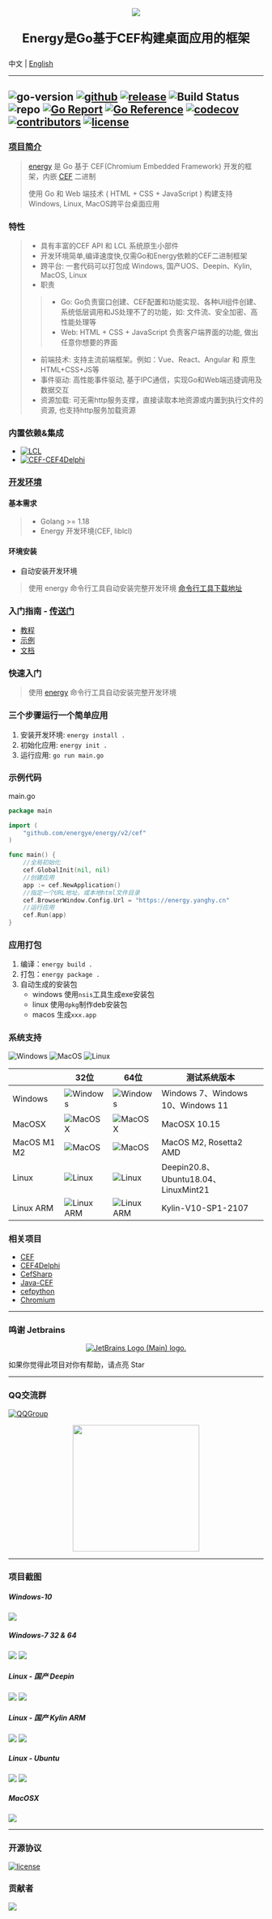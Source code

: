 <p align="center">
    <img src="https://assets.yanghy.cn/energy-icon.png">
</p>

<p align="center" style="font-size: 24px;">
    <strong>
        Energy是Go基于CEF构建桌面应用的框架
    </strong>
</p>

中文 |
[English](README.md)

---
![go-version](https://img.shields.io/github/go-mod/go-version/energye/energy?logo=git&logoColor=green)
[![github](https://img.shields.io/github/last-commit/energye/energy/main.svg?logo=github&logoColor=green&label=commit)](https://github.com/energye/energy)
[![release](https://img.shields.io/github/v/release/energye/energy?logo=git&logoColor=green)](https://github.com/energye/energy/releases)
![Build Status](https://github.com/energye/energy/actions/workflows/go.yml/badge.svg)
![repo](https://img.shields.io/github/repo-size/energye/energy.svg?logo=github&logoColor=green&label=repo-size)
[![Go Report](https://goreportcard.com/badge/github.com/energye/energy)](https://goreportcard.com/report/github.com/energye/energy/v2)
[![Go Reference](https://pkg.go.dev/badge/github.com/energye/energy)](https://pkg.go.dev/github.com/energye/energy/v2)
[![codecov](https://codecov.io/gh/energye/energy/graph/badge.svg?token=H370UFUF12)](https://codecov.io/gh/energye/energy)
[![contributors](https://img.shields.io/github/contributors/energye/energy)](https://github.com/energye/energy/graphs/contributors)
[![license](https://img.shields.io/github/license/energye/energy.svg?logo=git&logoColor=red)](http://www.apache.org/licenses/LICENSE-2.0)
---

### [项目简介](https://energy.yanghy.cn/course/100/6350f94ca749ba0318943f25)

> [energy](https://github.com/energye/energy) 是 Go 基于 CEF(Chromium Embedded Framework)
> 开发的框架，内嵌 [CEF](https://bitbucket.org/chromiumembedded/cef) 二进制
>
> 使用 Go 和 Web 端技术 ( HTML + CSS + JavaScript ) 构建支持Windows, Linux, MacOS跨平台桌面应用


### 特性

> - 具有丰富的CEF API 和 LCL 系统原生小部件
> - 开发环境简单,编译速度快,仅需Go和Energy依赖的CEF二进制框架
> - 跨平台: 一套代码可以打包成 Windows, 国产UOS、Deepin、Kylin, MacOS, Linux
> - 职责
>> - Go: Go负责窗口创建、CEF配置和功能实现、各种UI组件创建、系统低层调用和JS处理不了的功能，如: 文件流、安全加密、高性能处理等
>> - Web: HTML + CSS + JavaScript 负责客户端界面的功能, 做出任意你想要的界面
> - 前端技术: 支持主流前端框架。例如：Vue、React、Angular 和 原生HTML+CSS+JS等
> - 事件驱动: 高性能事件驱动, 基于IPC通信，实现Go和Web端迅捷调用及数据交互
> - 资源加载: 可无需http服务支撑，直接读取本地资源或内置到执行文件的资源, 也支持http服务加载资源

### 内置依赖&集成

- [![LCL](https://img.shields.io/badge/LCL-green)](https://github.com/energye/golcl)
- [![CEF-CEF4Delphi](https://img.shields.io/badge/CEF(Chromium%20Embedded%20Framework)%20CEF4Delphi-green)](https://github.com/salvadordf/CEF4Delphi)

### [开发环境](https://energy.yanghy.cn/course/100/63511b14a749ba0318943f3a)

#### 基本需求

> - Golang >= 1.18
> - Energy 开发环境(CEF, liblcl)

#### 环境安装

- 自动安装开发环境

> 使用 energy 命令行工具自动安装完整开发环境 [命令行工具下载地址](https://energy.yanghy.cn/course/100/1694511322285207)

### 入门指南 - [传送门](https://energy.yanghy.cn)

* [教程](https://energy.yanghy.cn/course/100/0)
* [示例](https://energy.yanghy.cn/example/200/0)
* [文档](https://energy.yanghy.cn/document/300/0)

### 快速入门

> 使用 [energy](https://energy.yanghy.cn/course/100/1694511322285207) 命令行工具自动安装完整开发环境

### 三个步骤运行一个简单应用

1. 安装开发环境: `energy install .`
2. 初始化应用: `energy init .`
3. 运行应用: `go run main.go`

### 示例代码

main.go

```go
package main

import (
	"github.com/energye/energy/v2/cef"
)

func main() {
	//全局初始化
	cef.GlobalInit(nil, nil)
	//创建应用
	app := cef.NewApplication()
	//指定一个URL地址，或本地html文件目录
	cef.BrowserWindow.Config.Url = "https://energy.yanghy.cn"
	//运行应用
	cef.Run(app)
}
```

### 应用打包
1. 编译：`energy build .`
2. 打包：`energy package .`
3. 自动生成的安装包
   - windows  使用`nsis`工具生成exe安装包
   - linux    使用`dpkg`制作deb安装包
   - macos    生成`xxx.app`

### 系统支持

![Windows](https://img.shields.io/badge/windows-supported-success.svg?logo=Windows&logoColor=blue)
![MacOS](https://img.shields.io/badge/MacOS-supported-success.svg?logo=MacOS)
![Linux](https://img.shields.io/badge/Linux-supported-success.svg?logo=Linux&logoColor=red)


|             | 32位                                                                                        | 64位                                                                                        | 测试系统版本                             |
|-------------|--------------------------------------------------------------------------------------------|--------------------------------------------------------------------------------------------|------------------------------------|
| Windows     | ![Windows](https://img.shields.io/badge/supported-success.svg?logo=Windows&logoColor=blue) | ![Windows](https://img.shields.io/badge/supported-success.svg?logo=Windows&logoColor=blue) | Windows 7、Windows 10、Windows 11    |
| MacOSX      | ![MacOSX](https://img.shields.io/badge/N/A-inactive.svg?logo=MacOS)                        | ![MacOSX](https://img.shields.io/badge/supported-success.svg?logo=MacOS)                   | MacOSX 10.15                       |
| MacOS M1 M2 | ![MacOS](https://img.shields.io/badge/N/A-inactive.svg?logo=MacOS)                         | ![MacOS](https://img.shields.io/badge/supported-success.svg?logo=MacOS)                    | MacOS M2, Rosetta2 AMD             |
| Linux       | ![Linux](https://img.shields.io/badge/自编译-supported-success.svg?logo=Linux)                | ![Linux](https://img.shields.io/badge/supported-success.svg?logo=Linux&logoColor=red)      | Deepin20.8、Ubuntu18.04、LinuxMint21 |
| Linux ARM   | ![Linux ARM](https://img.shields.io/badge/自编译-supported-success.svg?logo=Linux)            | ![Linux ARM](https://img.shields.io/badge/supported-success.svg?logo=Linux)                | Kylin-V10-SP1-2107                 |

### 相关项目
* [CEF](https://github.com/chromiumembedded/cef)
* [CEF4Delphi](https://github.com/salvadordf/CEF4Delphi)
* [CefSharp](https://github.com/cefsharp/CefSharp)
* [Java-CEF](https://bitbucket.org/chromiumembedded/java-cef)
* [cefpython](https://github.com/cztomczak/cefpython)
* [Chromium](https://chromium.googlesource.com/chromium/src/)

---

### 鸣谢 Jetbrains

<p align="center">
    <a href="https://www.jetbrains.com?from=energy">
        <img src="https://resources.jetbrains.com/storage/products/company/brand/logos/jb_beam.svg" alt="JetBrains Logo (Main) logo.">
    </a>
</p>


如果你觉得此项目对你有帮助，请点亮 Star

---

### QQ交流群

[![QQGroup](https://img.shields.io/badge/QQ-541258627-green.svg?logo=tencentqq&logoColor=blue)](https://jq.qq.com/?_wv=1027&k=YgFjCGJX)

<p align="center">
    <img src="https://assets.yanghy.cn/qq-group.jpg" width="250">
</p>

---

### 项目截图
##### Windows-10
<img src="https://assets.yanghy.cn/frameless-windows-10.png">

##### Windows-7 32 & 64
<img src="https://assets.yanghy.cn/frameless-windows-7-64.png">
<img src="https://assets.yanghy.cn/frameless-windows-7-32.png">

##### Linux - 国产 Deepin
<img src="https://assets.yanghy.cn/frameless-deepin-20.8.png">
<img src="https://assets.yanghy.cn/frameless-deepin-hide-20.8.png">

##### Linux - 国产 Kylin ARM
<img src="https://assets.yanghy.cn/frameless-kylin-arm-V10-SP1.png">
<img src="https://assets.yanghy.cn/frameless-kylin-arm-hide-V10-SP1.png">

##### Linux - Ubuntu
<img src="https://assets.yanghy.cn/frameless-ubuntu-18.04.6.png">
<img src="https://assets.yanghy.cn/frameless-ubuntu-hide-18.04.6.png">

##### MacOSX
<img src="https://assets.yanghy.cn/frameless-macos.png">


----

### 开源协议

[![license](https://img.shields.io/github/license/energye/energy.svg?logo=git&logoColor=green)](http://www.apache.org/licenses/LICENSE-2.0)

### 贡献者
<a href="https://github.com/energye/energy/graphs/contributors">
    <img src="https://opencollective.com/energy/contributors.svg?width=890&button=false" />
</a>